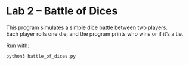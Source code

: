 # Lab 2 – Battle of Dices

This program simulates a simple dice battle between two players.  
Each player rolls one die, and the program prints who wins or if it’s a tie.

Run with:
```bash
python3 battle_of_dices.py